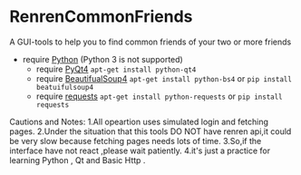 RenrenCommonFriends
===================

A GUI-tools to help you to find common friends of your two or more friends

*   require [Python](http://www.python.org) (Python 3 is not supported)
    -   require [PyQt4](http://www.riverbankcomputing.co.uk/software/pyqt/intro)    `apt-get install python-qt4`
    -   require [BeautifualSoup4](http://www.crummy.com/software/BeautifulSoup/) `apt-get install python-bs4` or `pip install beatuifulsoup4`
    -   require [requests](http://docs.python-requests.org/en/latest/) `apt-get install python-requests`  or `pip install requests`

Cautions and Notes:
1.All opeartion uses simulated login and fetching pages.
2.Under the situation that this tools  DO NOT have renren api,it could be very slow because fetching pages needs lots of time.
3.So,if the interface have not react ,please wait patiently.
4.it's just a practice for learning Python , Qt and Basic Http .

